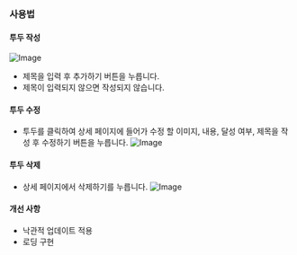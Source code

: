 ### 사용법

#### 투두 작성

![Image](https://github.com/user-attachments/assets/63e23f3f-0138-4b14-b876-a3fa02e904c3)

- 제목을 입력 후 추가하기 버튼을 누릅니다.
- 제목이 입력되지 않으면 작성되지 않습니다.

#### 투두 수정

- 투두를 클릭하여 상세 페이지에 들어가 수정 할 이미지, 내용, 달성 여부, 제목을 작성 후 수정하기 버튼을 누릅니다.
  ![Image](https://github.com/user-attachments/assets/5f946063-708b-4746-8f21-2b0fed342498)

#### 투두 삭제

- 상세 페이지에서 삭제하기를 누릅니다.
  ![Image](https://github.com/user-attachments/assets/e94f3131-37f3-42c8-b094-c666f8df2269)

#### 개선 사항

- 낙관적 업데이트 적용
- 로딩 구현
